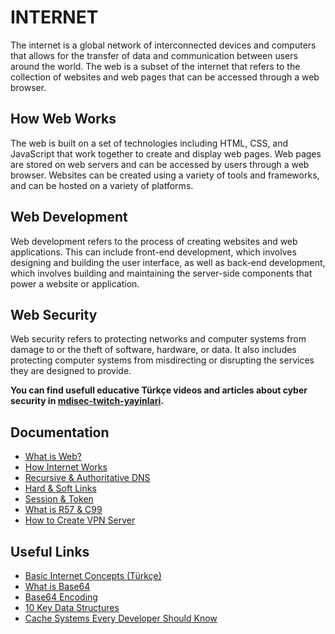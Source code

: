 # INTERNET

The internet is a global network of interconnected devices and computers that allows for the transfer of data and communication between users around the world. The web is a subset of the internet that refers to the collection of websites and web pages that can be accessed through a web browser.

## How Web Works

The web is built on a set of technologies including HTML, CSS, and JavaScript that work together to create and display web pages. Web pages are stored on web servers and can be accessed by users through a web browser. Websites can be created using a variety of tools and frameworks, and can be hosted on a variety of platforms.

## Web Development

Web development refers to the process of creating websites and web applications. This can include front-end development, which involves designing and building the user interface, as well as back-end development, which involves building and maintaining the server-side components that power a website or application.

## Web Security

Web security refers to protecting networks and computer systems from damage to or the theft of software, hardware, or data. It also includes protecting computer systems from misdirecting or disrupting the services they are designed to provide.

**You can find usefull educative Türkçe videos and articles about cyber security in [mdisec-twitch-yayinlari](https://github.com/mdisec/mdisec-twitch-yayinlari).**

## Documentation

- [What is Web?](./what.is.web.md)
- [How Internet Works](./how.internet.works.md)
- [Recursive & Authoritative DNS](./recursive.and.authoritative.dns.md)
- [Hard & Soft Links](./hard.and.soft.links.md)
- [Session & Token](./session.and.token.md)
- [What is R57 & C99](./r57.c99.md)
- [How to Create VPN Server](./create.vpn.md)

## Useful Links

- [Basic Internet Concepts (Türkçe)](https://learnreactui.dev/contents/temel-internet-kavramlari)
- [What is Base64](https://www.youtube.com/watch?v=8qkxeZmKmOY)
- [Base64 Encoding](https://www.youtube.com/watch?v=aUdKd0IFl34)
- [10 Key Data Structures](https://www.youtube.com/watch?v=ouipSd_5ivQ)
- [Cache Systems Every Developer Should Know](https://www.youtube.com/watch?v=dGAgxozNWFE)
